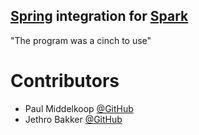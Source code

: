 [Spring](http://spring.io/) integration for [Spark](https://spark.apache.org/)
------------------------------------------------------------------------------

"The program was a cinch to use"

Contributors
============
* Paul Middelkoop [@GitHub](http://github.com/paulmiddelkoop)
* Jethro Bakker [@GitHub](http://github.com/jethrobakker)

